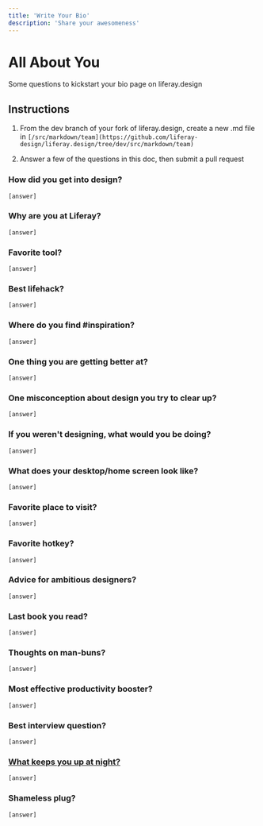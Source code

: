 ```yaml
---
title: 'Write Your Bio'
description: 'Share your awesomeness'
---
```


# All About You

Some questions to kickstart your bio page on liferay.design

## Instructions

1. From the dev branch of your fork of liferay.design, create a new .md file in `[/src/markdown/team](https://github.com/liferay-design/liferay.design/tree/dev/src/markdown/team)`

1. Answer a few of the questions in this doc, then submit a pull request

### How did you get into design?

`[answer]`

### Why are you at Liferay?

`[answer]`

### Favorite tool?

`[answer]`

### Best lifehack?

`[answer]`

### Where do you find #inspiration?

`[answer]`

### One thing you are getting better at?

`[answer]`

### One misconception about design you try to clear up?

`[answer]`

### If you weren't designing, what would you be doing?

`[answer]`

### What does your desktop/home screen look like?

`[answer]`

### Favorite place to visit?

`[answer]`

### Favorite hotkey?

`[answer]`

### Advice for ambitious designers?

`[answer]`

### Last book you read?

`[answer]`

### Thoughts on man-buns?

`[answer]`

### Most effective productivity booster?

`[answer]`

### Best interview question?

`[answer]`

### [What keeps you up at night?](http://whatkeepsyouupatnight.io)

`[answer]`

### Shameless plug?

`[answer]`
